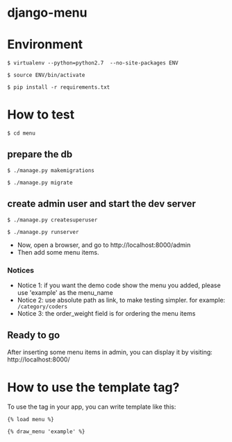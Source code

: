 # django-menu

# Environment
`$ virtualenv --python=python2.7  --no-site-packages ENV`

`$ source ENV/bin/activate`

`$ pip install -r requirements.txt`

# How to test
`$ cd menu`
## prepare the db
`$ ./manage.py makemigrations`

`$ ./manage.py migrate`
## create admin user and start the dev server
`$ ./manage.py createsuperuser`

`$ ./manage.py runserver`

* Now, open a browser, and go to http://localhost:8000/admin
* Then add some menu items.
### Notices
* Notice 1: if you want the demo code show the menu you added, please use 'example' as the menu_name
* Notice 2: use absolute path as link, to make testing simpler. for example:
`          /category/coders`
* Notice 3: the order_weight field is for ordering the menu items

## Ready to go
After inserting some menu items in admin, you can display it by visiting: http://localhost:8000/

# How to use the template tag?
To use the tag in your app, you can write template like this:


`{% load menu %}`

`{% draw_menu 'example' %}`

